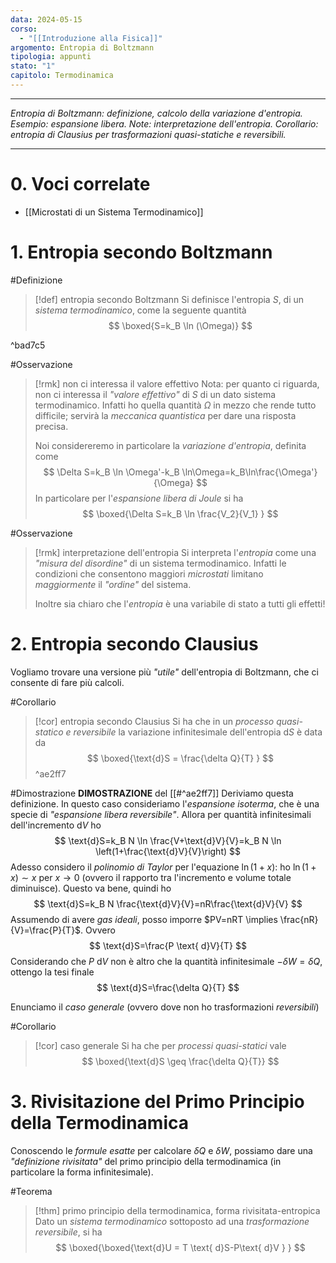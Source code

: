 ```yaml
---
data: 2024-05-15
corso:
  - "[[Introduzione alla Fisica]]"
argomento: Entropia di Boltzmann
tipologia: appunti
stato: "1"
capitolo: Termodinamica
---
```

- - -
*Entropia di Boltzmann: definizione, calcolo della variazione d'entropia. Esempio: espansione libera. Note: interpretazione dell'entropia. Corollario: entropia di Clausius per trasformazioni quasi-statiche e reversibili.*
- - -
# 0. Voci correlate
- [[Microstati di un Sistema Termodinamico]]
# 1. Entropia secondo Boltzmann
#Definizione 
> [!def] entropia secondo Boltzmann
> Si definisce l'entropia $S$, di un *sistema termodinamico*, come la seguente quantità
> $$
> \boxed{S=k_B \ln (\Omega)}
> $$

^bad7c5

#Osservazione 
> [!rmk] non ci interessa il valore effettivo
> Nota: per quanto ci riguarda, non ci interessa il *"valore effettivo"* di $S$ di un dato sistema termodinamico. Infatti ho quella quantità $\Omega$ in mezzo che rende tutto difficile; servirà la *meccanica quantistica* per dare una risposta precisa.
> 
> Noi considereremo in particolare la *variazione d'entropia*, definita come
> $$
> \Delta S=k_B \ln \Omega'-k_B \ln\Omega=k_B\ln\frac{\Omega'}{\Omega}
> $$
> In particolare per l'*espansione libera di Joule* si ha
> $$
> \boxed{\Delta S=k_B \ln \frac{V_2}{V_1} }
> $$

#Osservazione 
> [!rmk] interpretazione dell'entropia
> Si interpreta l'*entropia* come una *"misura del disordine"* di un sistema termodinamico. Infatti le condizioni che consentono maggiori *microstati* limitano *maggiormente* il *"ordine"* del sistema.
> 
> Inoltre sia chiaro che l'*entropia* è una variabile di stato a tutti gli effetti! 

# 2. Entropia secondo Clausius
Vogliamo trovare una versione più *"utile"* dell'entropia di Boltzmann, che ci consente di fare più calcoli.

#Corollario 
> [!cor] entropia secondo Clausius
> Si ha che in un *processo quasi-statico e reversibile* la variazione infinitesimale dell'entropia $\text{d}S$ è data da
> $$
> \boxed{\text{d}S = \frac{\delta Q}{T} }
> $$
^ae2ff7

#Dimostrazione 
**DIMOSTRAZIONE** del [[#^ae2ff7]]
Deriviamo questa definizione. In questo caso consideriamo l'*espansione isoterma*, che è una specie di *"espansione libera reversibile"*. Allora per quantità infinitesimali dell'incremento $\text{d}V$ ho
$$
\text{d}S=k_B N \ln \frac{V+\text{d}V}{V}=k_B N \ln \left(1+\frac{\text{d}V}{V}\right)
$$
Adesso considero il *polinomio di Taylor* per l'equazione $\ln(1+x)$: ho $\ln(1+x) \sim x$ per $x \to 0$ (ovvero il rapporto tra l'incremento e volume totale diminuisce). Questo va bene, quindi ho
$$
\text{d}S=k_B N \frac{\text{d}V}{V}=nR\frac{\text{d}V}{V}
$$
Assumendo di avere *gas ideali*, posso imporre $PV=nRT \implies \frac{nR}{V}=\frac{P}{T}$. Ovvero
$$
\text{d}S=\frac{P \text{ d}V}{T}
$$
Considerando che $P \text { d}V$ non è altro che la quantità infinitesimale $-\delta W=\delta Q$, ottengo la tesi finale
$$
\text{d}S=\frac{\delta Q}{T}
$$

Enunciamo il *caso generale* (ovvero dove non ho trasformazioni *reversibili*)

#Corollario 
> [!cor] caso generale
> Si ha che per *processi quasi-statici* vale
> $$
> \boxed{\text{d}S \geq \frac{\delta Q}{T}}
> $$

# 3. Rivisitazione del Primo Principio della Termodinamica
Conoscendo le *formule esatte* per calcolare $\delta Q$ e $\delta W$, possiamo dare una *"definizione rivisitata"* del primo principio della termodinamica (in particolare la forma infinitesimale). 

#Teorema 
> [!thm] primo principio della termodinamica, forma rivisitata-entropica
> Dato un *sistema termodinamico* sottoposto ad una *trasformazione reversibile*, si ha
> $$
> \boxed{\boxed{\text{d}U = T \text{ d}S-P\text{ d}V  } }
> $$

